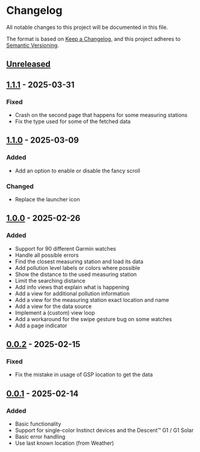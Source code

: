 # Changelog

All notable changes to this project will be documented in this file.

The format is based on [Keep a Changelog](https://keepachangelog.com/en/1.1.0/),
and this project adheres to [Semantic Versioning](https://semver.org/spec/v2.0.0.html).

## [Unreleased]

## [1.1.1] - 2025-03-31

### Fixed

- Crash on the second page that happens for some measuring stations
- Fix the type used for some of the fetched data

## [1.1.0] - 2025-03-09

### Added

- Add an option to enable or disable the fancy scroll

### Changed

- Replace the launcher icon

## [1.0.0] - 2025-02-26

### Added

- Support for 90 different Garmin watches
- Handle all possible errors
- Find the closest measuring station and load its data
- Add pollution level labels or colors where possible
- Show the distance to the used measuring station
- Limit the searching distance
- Add info views that explain what is happening
- Add a view for additional pollution information
- Add a view for the measuring station exact location and name
- Add a view for the data source
- Implement a (custom) view loop
- Add a workaround for the swipe gesture bug on some watches
- Add a page indicator

## [0.0.2] - 2025-02-15

### Fixed

- Fix the mistake in usage of GSP location to get the data

## [0.0.1] - 2025-02-14

### Added

- Basic functionality
- Support for single-color Instinct devices and the Descent™ G1 / G1 Solar
- Basic error handling
- Use last known location (from Weather)

[unreleased]: https://github.com/zivke/AQIca/compare/v1.1.1...HEAD
[1.1.1]: https://github.com/zivke/AQIca/compare/v1.1.0...v1.1.1
[1.1.0]: https://github.com/zivke/AQIca/compare/v1.0.0...v1.1.0
[1.0.0]: https://github.com/zivke/AQIca/compare/v0.0.2...v1.0.0
[0.0.2]: https://github.com/zivke/AQIca/compare/v0.0.1...v0.0.2
[0.0.1]: https://github.com/zivke/AQIca/releases/tag/v0.0.1